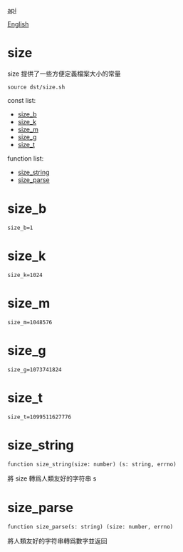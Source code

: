 [api](README.md)

[English](../en/size.md)

# size

size 提供了一些方便定義檔案大小的常量

```
source dst/size.sh
```

const list:

- [size_b](#size_b)
- [size_k](#size_k)
- [size_m](#size_m)
- [size_g](#size_g)
- [size_t](#size_t)

function list:

- [size_string](#size_string)
- [size_parse](#size_parse)

# size_b

```
size_b=1
```

# size_k

```
size_k=1024
```

# size_m

```
size_m=1048576
```

# size_g

```
size_g=1073741824
```

# size_t

```
size_t=1099511627776
```

# size_string

```
function size_string(size: number) (s: string, errno)
```

將 size 轉爲人類友好的字符串 s

# size_parse

```
function size_parse(s: string) (size: number, errno)
```

將人類友好的字符串轉爲數字並返回
